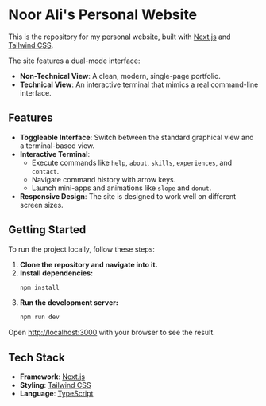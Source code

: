 # Noor Ali's Personal Website

This is the repository for my personal website, built with [Next.js](https://nextjs.org) and [Tailwind CSS](https://tailwindcss.com).

The site features a dual-mode interface:
*   **Non-Technical View**: A clean, modern, single-page portfolio.
*   **Technical View**: An interactive terminal that mimics a real command-line interface.

## Features

*   **Toggleable Interface**: Switch between the standard graphical view and a terminal-based view.
*   **Interactive Terminal**:
    *   Execute commands like `help`, `about`, `skills`, `experiences`, and `contact`.
    *   Navigate command history with arrow keys.
    *   Launch mini-apps and animations like `slope` and `donut`.
*   **Responsive Design**: The site is designed to work well on different screen sizes.

## Getting Started

To run the project locally, follow these steps:

1.  **Clone the repository and navigate into it.**
2.  **Install dependencies:**
    ```bash
    npm install
    ```
3.  **Run the development server:**
    ```bash
    npm run dev
    ```

Open [http://localhost:3000](http://localhost:3000) with your browser to see the result.

## Tech Stack

*   **Framework**: [Next.js](https://nextjs.org/)
*   **Styling**: [Tailwind CSS](https://tailwindcss.com/)
*   **Language**: [TypeScript](https://www.typescriptlang.org/)
